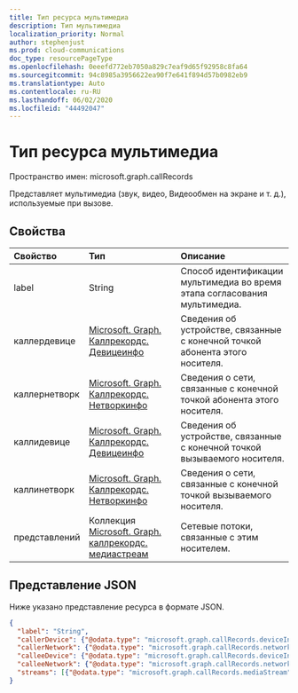 ```yaml
---
title: Тип ресурса мультимедиа
description: Тип мультимедиа
localization_priority: Normal
author: stephenjust
ms.prod: cloud-communications
doc_type: resourcePageType
ms.openlocfilehash: 0eeefd772eb7050a829c7eaf9d65f92958c8fa64
ms.sourcegitcommit: 94c8985a3956622ea90f7e641f894d57b0982eb9
ms.translationtype: Auto
ms.contentlocale: ru-RU
ms.lasthandoff: 06/02/2020
ms.locfileid: "44492047"
---
```

# <a name="media-resource-type"></a>Тип ресурса мультимедиа

Пространство имен: microsoft.graph.callRecords

Представляет мультимедиа (звук, видео, Видеообмен на экране и т. д.), используемые при вызове.

## <a name="properties"></a>Свойства

| Свойство     | Тип        | Описание |
|:-------------|:------------|:------------|
|label|String|Способ идентификации мультимедиа во время этапа согласования мультимедиа.|
|каллердевице|[Microsoft. Graph. Каллрекордс. Девицеинфо](callrecords-deviceinfo.md)|Сведения об устройстве, связанные с конечной точкой абонента этого носителя.|
|каллернетворк|[Microsoft. Graph. Каллрекордс. Нетворкинфо](callrecords-networkinfo.md)|Сведения о сети, связанные с конечной точкой абонента этого носителя.|
|каллидевице|[Microsoft. Graph. Каллрекордс. Девицеинфо](callrecords-deviceinfo.md)|Сведения об устройстве, связанные с конечной точкой вызываемого носителя.|
|каллинетворк|[Microsoft. Graph. Каллрекордс. Нетворкинфо](callrecords-networkinfo.md)|Сведения о сети, связанные с конечной точкой вызываемого носителя.|
|представлений|Коллекция [Microsoft. Graph. каллрекордс. медиастреам](callrecords-mediastream.md)|Сетевые потоки, связанные с этим носителем.|

## <a name="json-representation"></a>Представление JSON

Ниже указано представление ресурса в формате JSON.

<!-- {
  "blockType": "resource",
  "optionalProperties": [

  ],
  "@odata.type": "microsoft.graph.callRecords.media",
  "baseType": null
}-->

```json
{
  "label": "String",
  "callerDevice": {"@odata.type": "microsoft.graph.callRecords.deviceInfo"},
  "callerNetwork": {"@odata.type": "microsoft.graph.callRecords.networkInfo"},
  "calleeDevice": {"@odata.type": "microsoft.graph.callRecords.deviceInfo"},
  "calleeNetwork": {"@odata.type": "microsoft.graph.callRecords.networkInfo"},
  "streams": [{"@odata.type": "microsoft.graph.callRecords.mediaStream"}]
}
```

<!-- uuid: 16cd6b66-4b1a-43a1-adaf-3a886856ed98
2019-02-04 14:57:30 UTC -->
<!-- {
  "type": "#page.annotation",
  "description": "media resource",
  "keywords": "",
  "section": "documentation",
  "tocPath": ""
}-->